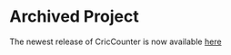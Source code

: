 # Archived Project

The newest release of CricCounter is now available [here](https://github.com/Spherrrical/CricketCounterV2)
